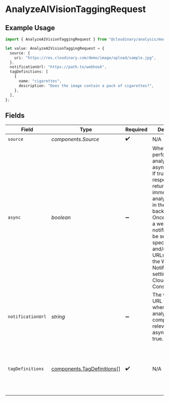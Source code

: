 # AnalyzeAIVisionTaggingRequest

## Example Usage

```typescript
import { AnalyzeAIVisionTaggingRequest } from "@cloudinary/analysis/models/components";

let value: AnalyzeAIVisionTaggingRequest = {
  source: {
    uri: "https://res.cloudinary.com/demo/image/upload/sample.jpg",
  },
  notificationUrl: "https://path.to/webhook",
  tagDefinitions: [
    {
      name: "cigarettes",
      description: "Does the image contain a pack of cigarettes?",
    },
  ],
};
```

## Fields

| Field                                                                                                                                                                                                                                                                                                      | Type                                                                                                                                                                                                                                                                                                       | Required                                                                                                                                                                                                                                                                                                   | Description                                                                                                                                                                                                                                                                                                | Example                                                                                                                                                                                                                                                                                                    |
| ---------------------------------------------------------------------------------------------------------------------------------------------------------------------------------------------------------------------------------------------------------------------------------------------------------- | ---------------------------------------------------------------------------------------------------------------------------------------------------------------------------------------------------------------------------------------------------------------------------------------------------------- | ---------------------------------------------------------------------------------------------------------------------------------------------------------------------------------------------------------------------------------------------------------------------------------------------------------- | ---------------------------------------------------------------------------------------------------------------------------------------------------------------------------------------------------------------------------------------------------------------------------------------------------------- | ---------------------------------------------------------------------------------------------------------------------------------------------------------------------------------------------------------------------------------------------------------------------------------------------------------- |
| `source`                                                                                                                                                                                                                                                                                                   | *components.Source*                                                                                                                                                                                                                                                                                        | :heavy_check_mark:                                                                                                                                                                                                                                                                                         | N/A                                                                                                                                                                                                                                                                                                        |                                                                                                                                                                                                                                                                                                            |
| `async`                                                                                                                                                                                                                                                                                                    | *boolean*                                                                                                                                                                                                                                                                                                  | :heavy_minus_sign:                                                                                                                                                                                                                                                                                         | Whether to perform the analysis asynchronously.<br/>If true, the response is returned immediately and analysis is done in the background.<br/>Once complete, a webhook notification will be sent to the specified URL and/or to the URLs defined in the Webhook Notifications settings of your Cloudinary Console. |                                                                                                                                                                                                                                                                                                            |
| `notificationUrl`                                                                                                                                                                                                                                                                                          | *string*                                                                                                                                                                                                                                                                                                   | :heavy_minus_sign:                                                                                                                                                                                                                                                                                         | The webhook URL to notify when the analysis is complete. Only relevant when async is set to true.                                                                                                                                                                                                          | https://path.to/webhook                                                                                                                                                                                                                                                                                    |
| `tagDefinitions`                                                                                                                                                                                                                                                                                           | [components.TagDefinitions](../../models/components/tagdefinitions.md)[]                                                                                                                                                                                                                                   | :heavy_check_mark:                                                                                                                                                                                                                                                                                         | N/A                                                                                                                                                                                                                                                                                                        | [<br/>{<br/>"name": "cigarettes",<br/>"description": "Does the image contain a pack of cigarettes?"<br/>}<br/>]                                                                                                                                                                                            |